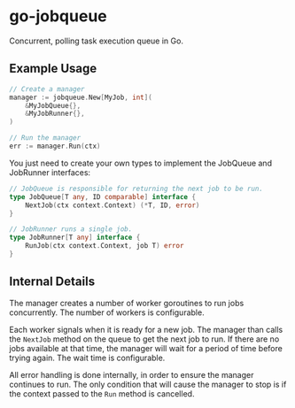 # go-jobqueue

Concurrent, polling task execution queue in Go.

## Example Usage

```go
// Create a manager
manager := jobqueue.New[MyJob, int](
    &MyJobQueue{},
    &MyJobRunner{},
)

// Run the manager
err := manager.Run(ctx)
```

You just need to create your own types to implement the JobQueue and JobRunner interfaces:

```go
// JobQueue is responsible for returning the next job to be run.
type JobQueue[T any, ID comparable] interface {
	NextJob(ctx context.Context) (*T, ID, error)
}

// JobRunner runs a single job.
type JobRunner[T any] interface {
	RunJob(ctx context.Context, job T) error
}
```

## Internal Details

The manager creates a number of worker goroutines to run jobs concurrently. The number of workers is configurable.

Each worker signals when it is ready for a new job. The manager than calls the `NextJob` method on the queue to get the next job to run. If there are no jobs available at that time, the manager will wait for a period of time before trying again. The wait time is configurable.

All error handling is done internally, in order to ensure the manager continues to run. The only condition that will cause the manager to stop is if the context passed to the `Run` method is cancelled.
